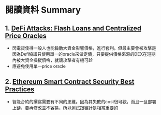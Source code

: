 # 閱讀資料 Summary
## 1. [DeFi Attacks: Flash Loans and Centralized Price Oracles](https://insights.glassnode.com/defi-attacks-flash-loans-centralized-price-oracles/)
- 閃電貸使得一般人也能操動大資金影響價格，進行套利。但最主要會被攻擊是因為Defi協議只使用單一的oracle來做定價，只要提供價格來源的DEX在短期內被大資金操縱價格，就讓攻擊者有機可趁
- 應避免使用單一price oracle
## 2. [Ethereum Smart Contract Security Best Practices](https://consensys.github.io/smart-contract-best-practices/)
- 智能合約的撰寫需要有不同的思維，因為其失敗的cost很可觀，而且一旦部署上鏈，要再修改並不容易，所以測試跟審計是相當重要的
